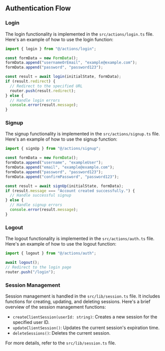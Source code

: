 ## Authentication Flow

### Login

The login functionality is implemented in the `src/actions/login.ts` file. Here's an example of how to use the login function:

```typescript
import { login } from "@/actions/login";

const formData = new FormData();
formData.append("usernameOrEmail", "example@example.com");
formData.append("password", "password123");

const result = await login(initialState, formData);
if (result.redirect) {
  // Redirect to the specified URL
  router.push(result.redirect);
} else {
  // Handle login errors
  console.error(result.message);
}
```

### Signup

The signup functionality is implemented in the `src/actions/signup.ts` file. Here's an example of how to use the signup function:

```typescript
import { signUp } from "@/actions/signup";

const formData = new FormData();
formData.append("username", "exampleUser");
formData.append("email", "example@example.com");
formData.append("password", "password123");
formData.append("confirmPassword", "password123");

const result = await signUp(initialState, formData);
if (result.message === "Account created successfully.") {
  // Handle successful signup
} else {
  // Handle signup errors
  console.error(result.message);
}
```

### Logout

The logout functionality is implemented in the `src/actions/auth.ts` file. Here's an example of how to use the logout function:

```typescript
import { logout } from "@/actions/auth";

await logout();
// Redirect to the login page
router.push("/login");
```

### Session Management

Session management is handled in the `src/lib/session.ts` file. It includes functions for creating, updating, and deleting sessions. Here's a brief overview of the session management functions:

- `createClientSession(userId: string)`: Creates a new session for the specified user ID.
- `updateClientSession()`: Updates the current session's expiration time.
- `deleteSessions()`: Deletes the current session.

For more details, refer to the `src/lib/session.ts` file.
